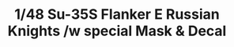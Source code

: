 ---
layout: product
title: "1/48 Su-35S Flanker E Russian Knights /w special Mask & Decal"
price: "TBA" 
desc: "Maketa"
img_path: "/assets/img/GWHS4812.webp"
brand: "N/A"
available: false
special_offer: false
new: false
soon: false
cat: "010000"
subcat: "010900"
subsubcat: "0N/A"
sifra: "GWHS4812"
popular: false
---